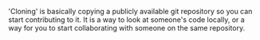 'Cloning' is basically copying a publicly available git repository so you can start contributing to it. It is a way to look at someone's code locally, or a way for you to start collaborating with someone on the same repository.
